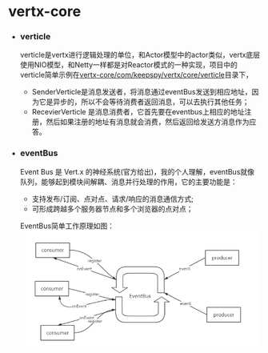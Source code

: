 # vertx-core

- ### verticle
    verticle是vertx进行逻辑处理的单位，和Actor模型中的actor类似，vertx底层使用NIO模型，和Netty一样都是对Reactor模式的一种实现，项目中的verticle简单示例在[vertx-core/com/keepspy/vertx/core/verticle](https://github.com/Dangerxfh/vertx-demo/tree/master/vertx-core/src/main/java/com/keepspy/vertx/core/verticle)目录下，
   
    - SenderVerticle是消息发送者，将消息通过eventBus发送到相应地址，因为它是异步的，所以不会等待消费者返回消息，可以去执行其他任务；
    - RecevierVerticle 是消息消费者，它首先要在eventbus上相应的地址注册，然后如果注册的地址有消息就会消费，然后返回给发送方消息作为应答。
    
- ### eventBus
    Event Bus 是 Vert.x 的神经系统(官方给出)，我的个人理解，eventBus就像队列，能够起到模块间解耦、消息并行处理的作用，它的主要功能是：
    
     - 支持发布/订阅、点对点、请求/响应的消息通信方式;
     - 可形成跨越多个服务器节点和多个浏览器的点对点；
     
  EventBus简单工作原理如图：
        ![](https://github.com/Dangerxfh/vertx-demo/blob/master/imgs/eventbus.png)
